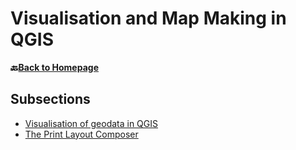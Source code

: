 # Visualisation and Map Making in QGIS

__🔙[Back to Homepage](/content/intro.md)__


## Subsections

- [Visualisation of geodata in QGIS](/content/wiki/en_qgis_visualisation_wiki.md)
- [The Print Layout Composer](/content/wiki/en_qgis_map_making_wiki.md)
